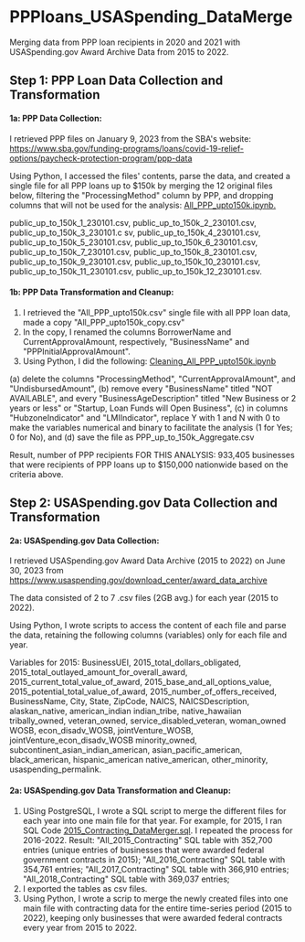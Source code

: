 # PPPloans_USASpending_DataMerge
Merging data from PPP loan recipients in 2020 and 2021 with USASpending.gov Award Archive Data from 2015 to 2022. 

## Step 1: PPP Loan Data Collection and Transformation ##
#### 1a: PPP Data Collection: #### 
I retrieved PPP files  on January 9, 2023 from the SBA's website: https://www.sba.gov/funding-programs/loans/covid-19-relief-options/paycheck-protection-program/ppp-data 

Using Python, I accessed the files' contents, parse the data, and created a single file for all PPP loans up to $150k by merging the 12 original files below, filtering the "ProcessingMethod" column by PPP, and dropping columns that will not be used for the analysis: [All_PPP_upto150k.ipynb.](https://github.com/JCNdongo/PPPloans_USASpending_DataMerge/blob/main/All_PPP_upto150k.ipynb)


public_up_to_150k_1_230101.csv,
public_up_to_150k_2_230101.csv,
public_up_to_150k_3_230101.c sv,
public_up_to_150k_4_230101.csv,
public_up_to_150k_5_230101.csv,
public_up_to_150k_6_230101.csv,
public_up_to_150k_7_230101.csv,
public_up_to_150k_8_230101.csv,
public_up_to_150k_9_230101.csv,
public_up_to_150k_10_230101.csv,
public_up_to_150k_11_230101.csv,
public_up_to_150k_12_230101.csv.

#### 1b: PPP Data Transformation and Cleanup: ####
1. I retrieved the "All_PPP_upto150k.csv" single file with all PPP loan data, made a copy "All_PPP_upto150k_copy.csv"
2. In the copy, I renamed the columns BorrowerName and CurrentApprovalAmount, respectively, "BusinessName" and "PPPInitialApprovalAmount".
3. Using Python, I did the following: [Cleaning_All_PPP_upto150k.ipynb](https://github.com/JCNdongo/PPPloans_USASpending_DataMerge/blob/main/Cleaning_All_PPP_upto150k.ipynb)

(a) delete the columns "ProcessingMethod", "CurrentApprovalAmount", and "UndisbursedAmount", (b) remove every "BusinessName" titled "NOT AVAILABLE", and every "BusinessAgeDescription" titled "New Business or 2 years or less" or "Startup, Loan Funds will Open Business", (c) in columns "HubzoneIndicator" and "LMIIndicator", replace Y with 1 and N with 0 to make the variables numerical and binary to facilitate the analysis (1 for Yes; 0 for No), and (d) save the file as PPP_up_to_150k_Aggregate.csv

Result, number of PPP recipients FOR THIS ANALYSIS: 933,405 businesses that were recipients of PPP loans up to $150,000 nationwide based on the criteria above. 

## Step 2: USASpending.gov Data Collection and Transformation ##
#### 2a: USASpending.gov Data Collection: #### 
I retrieved USASpending.gov Award Data Archive (2015 to 2022) on June 30, 2023 from https://www.usaspending.gov/download_center/award_data_archive

The data consisted of 2 to 7 .csv files (2GB avg.) for each year (2015 to 2022). 

Using Python, I wrote scripts to access the content of each file and parse the data, retaining the following columns (variables) only for each file and year. 

Variables for 2015: BusinessUEI,	2015_total_dollars_obligated,	2015_total_outlayed_amount_for_overall_award,	2015_current_total_value_of_award,	2015_base_and_all_options_value,	2015_potential_total_value_of_award,	2015_number_of_offers_received,	BusinessName,	City,	State,	ZipCode,	NAICS,	NAICSDescription,	alaskan_native,	american_indian	indian_tribe,	native_hawaiian	tribally_owned,	veteran_owned,	service_disabled_veteran,	woman_owned	WOSB,	econ_disadv_WOSB,	jointVenture_WOSB,	jointVenture_econ_disadv_WOSB	minority_owned,	subcontinent_asian_indian_american,	asian_pacific_american,	black_american,	hispanic_american	native_american,	other_minority,	usaspending_permalink.


#### 2a: USASpending.gov Data Transformation and Cleanup: ####

1. USing PostgreSQL, I wrote a SQL script to merge the different files for each year into one main file for that year. For example, for 2015, I ran SQL Code [2015_Contracting_DataMerger.sql](https://github.com/JCNdongo/PPPloans_USASpending_DataMerge/blob/main/2015_Contracting_DataMerger.sql). I repeated the process for 2016-2022. Result: "All_2015_Contracting" SQL table with 352,700 entries (unique entries of businesses that were awarded federal government contracts in 2015); "All_2016_Contracting" SQL table with 354,761 entries; "All_2017_Contracting" SQL table with 366,910 entries; "All_2018_Contracting" SQL table with 369,037 entries; 
2. I exported the tables as csv files.  
3. Using Python, I wrote a scrip to merge the newly created files into one main file with contracting data for the entire time-series period (2015 to 2022), keeping only businesses that were awarded federal contracts every year from 2015 to 2022. 
